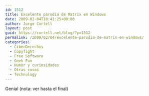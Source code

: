 ```yaml
---
id: 1512
title: Excelente parodia de Matrix en Windows
date: 2009-02-04T10:41:25+00:00
author: Jorge Cortell
layout: post
guid: https://cortell.net/blog/?p=1512
permalink: /2009/02/04/excelente-parodia-de-matrix-en-windows/
categories:
  - CiberDerechos
  - Copyfight
  - Free Software
  - Geek Fun
  - Humor y curiosidades
  - Otras cosas
  - Technology
---
```

Genial (nota: ver hasta el final)